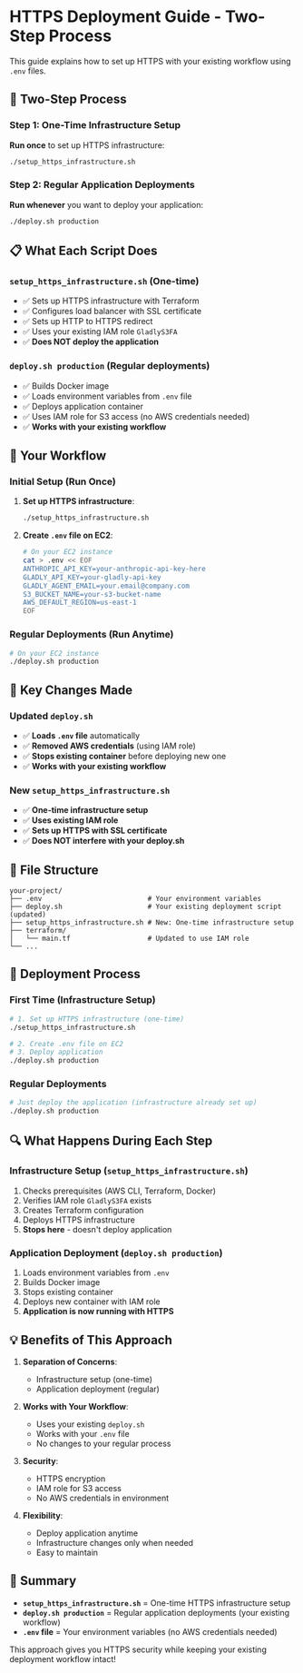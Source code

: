# HTTPS Deployment Guide - Two-Step Process

This guide explains how to set up HTTPS with your existing workflow using `.env` files.

## 🔄 Two-Step Process

### Step 1: One-Time Infrastructure Setup
**Run once** to set up HTTPS infrastructure:
```bash
./setup_https_infrastructure.sh
```

### Step 2: Regular Application Deployments
**Run whenever** you want to deploy your application:
```bash
./deploy.sh production
```

## 📋 What Each Script Does

### `setup_https_infrastructure.sh` (One-time)
- ✅ Sets up HTTPS infrastructure with Terraform
- ✅ Configures load balancer with SSL certificate
- ✅ Sets up HTTP to HTTPS redirect
- ✅ Uses your existing IAM role `GladlyS3FA`
- ✅ **Does NOT deploy the application**

### `deploy.sh production` (Regular deployments)
- ✅ Builds Docker image
- ✅ Loads environment variables from `.env` file
- ✅ Deploys application container
- ✅ Uses IAM role for S3 access (no AWS credentials needed)
- ✅ **Works with your existing workflow**

## 🎯 Your Workflow

### Initial Setup (Run Once)
1. **Set up HTTPS infrastructure**:
   ```bash
   ./setup_https_infrastructure.sh
   ```

2. **Create `.env` file on EC2**:
   ```bash
   # On your EC2 instance
   cat > .env << EOF
   ANTHROPIC_API_KEY=your-anthropic-api-key-here
   GLADLY_API_KEY=your-gladly-api-key
   GLADLY_AGENT_EMAIL=your.email@company.com
   S3_BUCKET_NAME=your-s3-bucket-name
   AWS_DEFAULT_REGION=us-east-1
   EOF
   ```

### Regular Deployments (Run Anytime)
```bash
# On your EC2 instance
./deploy.sh production
```

## 🔧 Key Changes Made

### Updated `deploy.sh`
- ✅ **Loads `.env` file** automatically
- ✅ **Removed AWS credentials** (using IAM role)
- ✅ **Stops existing container** before deploying new one
- ✅ **Works with your existing workflow**

### New `setup_https_infrastructure.sh`
- ✅ **One-time infrastructure setup**
- ✅ **Uses existing IAM role**
- ✅ **Sets up HTTPS with SSL certificate**
- ✅ **Does NOT interfere with your deploy.sh**

## 📁 File Structure

```
your-project/
├── .env                          # Your environment variables
├── deploy.sh                     # Your existing deployment script (updated)
├── setup_https_infrastructure.sh # New: One-time infrastructure setup
├── terraform/
│   └── main.tf                   # Updated to use IAM role
└── ...
```

## 🚀 Deployment Process

### First Time (Infrastructure Setup)
```bash
# 1. Set up HTTPS infrastructure (one-time)
./setup_https_infrastructure.sh

# 2. Create .env file on EC2
# 3. Deploy application
./deploy.sh production
```

### Regular Deployments
```bash
# Just deploy the application (infrastructure already set up)
./deploy.sh production
```

## 🔍 What Happens During Each Step

### Infrastructure Setup (`setup_https_infrastructure.sh`)
1. Checks prerequisites (AWS CLI, Terraform, Docker)
2. Verifies IAM role `GladlyS3FA` exists
3. Creates Terraform configuration
4. Deploys HTTPS infrastructure
5. **Stops here** - doesn't deploy application

### Application Deployment (`deploy.sh production`)
1. Loads environment variables from `.env`
2. Builds Docker image
3. Stops existing container
4. Deploys new container with IAM role
5. **Application is now running with HTTPS**

## 💡 Benefits of This Approach

1. **Separation of Concerns**:
   - Infrastructure setup (one-time)
   - Application deployment (regular)

2. **Works with Your Workflow**:
   - Uses your existing `deploy.sh`
   - Works with your `.env` file
   - No changes to your regular process

3. **Security**:
   - HTTPS encryption
   - IAM role for S3 access
   - No AWS credentials in environment

4. **Flexibility**:
   - Deploy application anytime
   - Infrastructure changes only when needed
   - Easy to maintain

## 🎯 Summary

- **`setup_https_infrastructure.sh`** = One-time HTTPS infrastructure setup
- **`deploy.sh production`** = Regular application deployments (your existing workflow)
- **`.env` file** = Your environment variables (no AWS credentials needed)

This approach gives you HTTPS security while keeping your existing deployment workflow intact!
